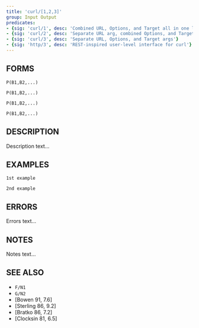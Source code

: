 ```yaml
---
title: 'curl/[1,2,3]'
group: Input Output
predicates:
- {sig: 'curl/1', desc: 'Combined URL, Options, and Target all in one list'}
- {sig: 'curl/2', desc: 'Separate URL arg, combined Options, and Target in one list'}
- {sig: 'curl/3', desc: 'Separate URL, Options, and Target args'}
- {sig: 'http/3', desc: 'REST-inspired user-level interface for curl'}
---
```


## FORMS

`P(B1,B2,...)`

`P(B1,B2,...)`

`P(B1,B2,...)`

`P(B1,B2,...)`


## DESCRIPTION

Description text...

## EXAMPLES

```
1st example
```

```
2nd example
```

## ERRORS

Errors text...

## NOTES

Notes text...

## SEE ALSO

- `F/N1`
- `G/N2`
- [Bowen 91, 7.6]
- [Sterling 86, 9.2]
- [Bratko 86, 7.2]
- [Clocksin 81, 6.5]
